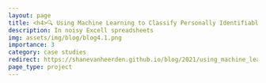 ```yaml
---
layout: page
title: <h4>🔍 Using Machine Learning to Classify Personally Identifiable Data Fields</h4>
description: In noisy Excell spreadsheets
img: assets/img/blog/blog4.1.png
importance: 3
category: case studies
redirect: https://shanevanheerden.github.io/blog/2021/using_machine_learning_to_classify_personally_identifiable_data_fields_description/
page_type: project
---
```

